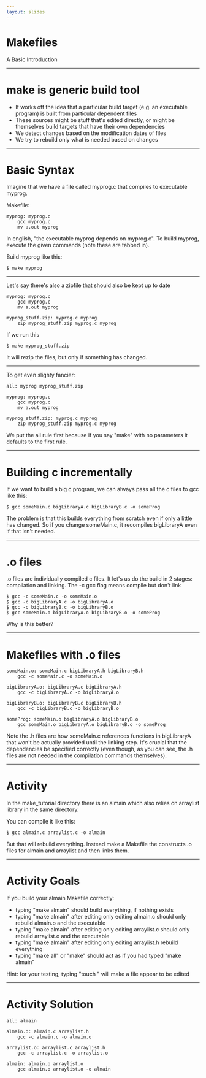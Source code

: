 ```yaml
---
layout: slides
---
```


# Makefiles

A Basic Introduction

---

# make is generic build tool

+ It works off the idea that a particular build target (e.g. an executable program) is built from particular dependent files
+ These sources might be stuff that's edited directly, or might be themselves build targets that have their own dependencies
+ We detect changes based on the modification dates of files
+ We try to rebuild only what is needed based on changes

---

# Basic Syntax

Imagine that we have a file called myprog.c that compiles to executable myprog.

Makefile:

    myprog: myprog.c
        gcc myprog.c
        mv a.out myprog

In english, "the executable myprog depends on myprog.c".  To build myprog, execute the given commands (note these are tabbed in).

Build myprog like this:

    $ make myprog



---
Let's say there's also a zipfile that should also be kept up to date

    myprog: myprog.c
        gcc myprog.c
        mv a.out myprog
    
    myprog_stuff.zip: myprog.c myprog
        zip myprog_stuff.zip myprog.c myprog
        
If we run this

    $ make myprog_stuff.zip

It will rezip the files, but only if something has changed.

---
To get even slighty fancier:

    all: myprog myprog_stuff.zip

    myprog: myprog.c
        gcc myprog.c
        mv a.out myprog
    
    myprog_stuff.zip: myprog.c myprog
        zip myprog_stuff.zip myprog.c myprog

We put the all rule first because if you say "make" with no parameters it defaults to the first rule.

---

# Building c incrementally

If we want to build a big c program, we can always pass all the c files to gcc like this:

    $ gcc someMain.c bigLibraryA.c bigLibraryB.c -o someProg
    
The problem is that this builds everything from scratch even if only a little has changed.  So if you change someMain.c, it recompiles bigLibraryA even if that isn't needed.

---

# .o files

.o files are individually compiled c files.  It let's us do the build in 2 stages: compilation and linking.  The -c gcc flag means compile but don't link

    $ gcc -c someMain.c -o someMain.o
    $ gcc -c bigLibraryA.c -o bigLibraryA.o
    $ gcc -c bigLibraryB.c -o bigLibraryB.o
    $ gcc someMain.o bigLibraryA.o bigLibraryB.o -o someProg
    
Why is this better?

---
# Makefiles with .o files

    someMain.o: someMain.c bigLibraryA.h bigLibraryB.h
        gcc -c someMain.c -o someMain.o
    
    bigLibraryA.o: bigLibraryA.c bigLibraryA.h
        gcc -c bigLibraryA.c -o bigLibraryA.o
        
    bigLibraryB.o: bigLibraryB.c bigLibraryB.h
        gcc -c bigLibraryB.c -o bigLibraryB.o
        
    someProg: someMain.o bigLibraryA.o bigLibraryB.o
        gcc someMain.o bigLibraryA.o bigLibraryB.o -o someProg

Note the .h files are how someMain.c references functions in bigLibraryA that won't be actually provided until the linking step.  It's crucial that the dependencies be specified correctly (even though, as you can see, the .h files are not needed in the compilation commands themselves). 

---
# Activity

In the make_tutorial directory there is an almain which also relies on arraylist library in the same directory.

You can compile it like this:

    $ gcc almain.c arraylist.c -o almain
    
But that will rebuild everything.  Instead make a Makefile the constructs .o files for almain and arraylist and then links them.

---
# Activity Goals

If you build your almain Makefile correctly:

+ typing "make almain" should build everything, if nothing exists
+ typing "make almain" after editing only editing almain.c should only rebuild almain.o and the executable
+ typing "make almain" after editing only editing arraylist.c should only rebuild arraylist.o and the executable
+ typing "make almain" after editing only editing arraylist.h rebuild everything
+ typing "make all" or "make" should act as if you had typed "make almain"

Hint: for your testing, typing "touch <filename>" will make a file appear to be edited

---
# Activity Solution

	all: almain
	
	almain.o: almain.c arraylist.h
		gcc -c almain.c -o almain.o
	
	arraylist.o: arraylist.c arraylist.h
		gcc -c arraylist.c -o arraylist.o
	
	almain: almain.o arraylist.o
		gcc almain.o arraylist.o -o almain
	
